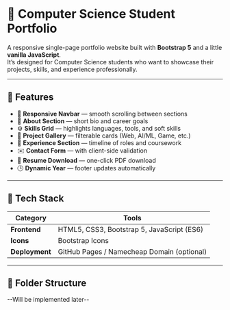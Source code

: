 # 💼 Computer Science Student Portfolio

A responsive single-page portfolio website built with **Bootstrap 5** and a little **vanilla JavaScript**.  
It’s designed for Computer Science students who want to showcase their projects, skills, and experience professionally.

---

## 🚀 Features

- 🧭 **Responsive Navbar** — smooth scrolling between sections  
- 💬 **About Section** — short bio and career goals  
- ⚙️ **Skills Grid** — highlights languages, tools, and soft skills  
- 🧱 **Project Gallery** — filterable cards (Web, AI/ML, Game, etc.)  
- 💼 **Experience Section** — timeline of roles and coursework  
- ✉️ **Contact Form** — with client-side validation  
- 📄 **Resume Download** — one-click PDF download  
- 🕒 **Dynamic Year** — footer updates automatically  

---

## 🧩 Tech Stack

| Category | Tools |
|-----------|-------|
| **Frontend** | HTML5, CSS3, Bootstrap 5, JavaScript (ES6) |
| **Icons** | Bootstrap Icons |
| **Deployment** | GitHub Pages / Namecheap Domain (optional) |

---

## 📁 Folder Structure

--Will be implemented later--